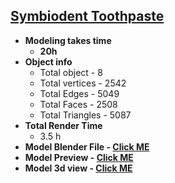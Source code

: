<h2><a href="https://tahsin000.github.io/BLENDER_GAME_DEVELOPMENT/Symbiodent%20Toothpaste/video.html">Symbiodent Toothpaste</a></h2>
<ul>
<li><strong>Modeling takes time</strong>
<ul>
<li><strong>20h</strong></li>
</ul>
</li>
<li><strong>Object info</strong>
<ul>
<li>Total object - 8</li>
<li>Total vertices - 2542</li>
<li>Total Edges - 5049</li>
<li>Total Faces - 2508</li>
<li>Total Triangles - 5087</li>
</ul>
</li>
<li><strong>Total Render Time</strong><br />
<ul>
<li>3.5 h</li>
</ul>
</li>
<li><strong>Model Blender File - <a href="https://github.com/Tahsin000/BLENDER_GAME_DEVELOPMENT/blob/master/Symbiodent%20Toothpaste/Toothpaste1.blend?raw=true">Click ME</a></strong></li>
<li><strong>Model Preview - <a href="https://tahsin000.github.io/BLENDER_GAME_DEVELOPMENT/Symbiodent%20Toothpaste/video.html">Click ME</a></strong></li>
<li><strong>Model 3d view - <a href="https://tahsin000.github.io/BLENDER_GAME_DEVELOPMENT/Symbiodent%20Toothpaste/model%20view/Assets/examples/SYMBIODENT%20TOOTHPASTE.html">Click ME</a></strong></li>

</ul>
<p>&nbsp;</p>
<p>&nbsp;</p>

